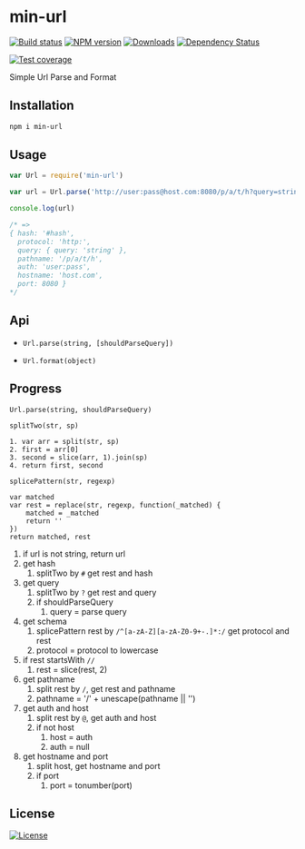 min-url
===

[![Build status][travis-image]][travis-url]
[![NPM version][npm-image]][npm-url]
[![Downloads][downloads-image]][downloads-url]
[![Dependency Status][david-image]][david-url]

[npm-image]: https://img.shields.io/npm/v/min-url.svg?style=flat-square
[npm-url]: https://npmjs.org/package/min-url
[downloads-image]: http://img.shields.io/npm/dm/min-url.svg?style=flat-square
[downloads-url]: https://npmjs.org/package/min-url
[david-image]: http://img.shields.io/david/chunpu/min-url.svg?style=flat-square
[david-url]: https://david-dm.org/chunpu/min-url

[![Test coverage][coveralls-image]][coveralls-url]

Simple Url Parse and Format

Installation
---

```sh
npm i min-url
```

Usage
---

```js
var Url = require('min-url')

var url = Url.parse('http://user:pass@host.com:8080/p/a/t/h?query=string#hash', true)

console.log(url)

/* =>
{ hash: '#hash',
  protocol: 'http:',
  query: { query: 'string' },
  pathname: '/p/a/t/h',
  auth: 'user:pass',
  hostname: 'host.com',
  port: 8080 }
*/
```

Api
---

- `Url.parse(string, [shouldParseQuery])`

- `Url.format(object)`


Progress
---

`Url.parse(string, shouldParseQuery)`


```
splitTwo(str, sp)

1. var arr = split(str, sp)
2. first = arr[0]
3. second = slice(arr, 1).join(sp)
4. return first, second
```

```
splicePattern(str, regexp)

var matched
var rest = replace(str, regexp, function(_matched) {
	matched = _matched
	return ''
})
return matched, rest
```


1. if url is not string, return url
1. get hash
	1. splitTwo by `#` get rest and hash
1. get query
	1. splitTwo by `?` get rest and query
	1. if shouldParseQuery
		1. query = parse query
1. get schema
	1. splicePattern rest by `/^[a-zA-Z][a-zA-Z0-9+-.]*:/` get protocol and rest
	1. protocol = protocol to lowercase
1. if rest startsWith `//`
	1. rest = slice(rest, 2)
1. get pathname
	1. split rest by `/`, get rest and pathname
	1. pathname = '/' + unescape(pathname || '')
1. get auth and host
	1. split rest by `@`, get auth and host
	1. if not host
		1. host = auth
		1. auth = null
1. get hostname and port
	1. split host, get hostname and port
	1. if port
		1. port = tonumber(port)

License
---

[![License][license-image]][license-url]

[travis-image]: https://img.shields.io/travis/chunpu/min-url.svg?style=flat-square
[travis-url]: https://travis-ci.org/chunpu/min-url
[coveralls-image]: https://img.shields.io/coveralls/chunpu/min-url/gh-pages.svg?style=flat-square
[coveralls-url]: https://coveralls.io/r/chunpu/min-url
[license-image]: http://img.shields.io/npm/l/min-url.svg?style=flat-square
[license-url]: #

